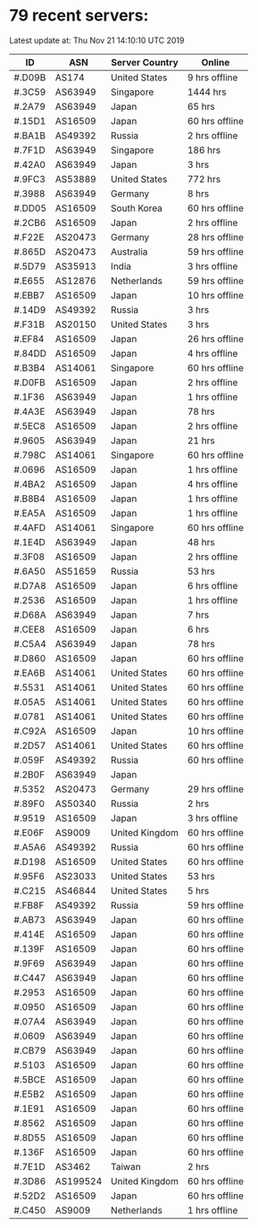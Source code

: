 # 79 recent servers:

Latest update at: Thu Nov 21 14:10:10 UTC 2019

| ID | ASN | Server Country | Online |
| -- | --- | -------------- | ------ |
| #.D09B | AS174 | United States | 9 hrs offline |
| #.3C59 | AS63949 | Singapore | 1444 hrs |
| #.2A79 | AS63949 | Japan | 65 hrs |
| #.15D1 | AS16509 | Japan | 60 hrs offline |
| #.BA1B | AS49392 | Russia | 2 hrs offline |
| #.7F1D | AS63949 | Singapore | 186 hrs |
| #.42A0 | AS63949 | Japan | 3 hrs |
| #.9FC3 | AS53889 | United States | 772 hrs |
| #.3988 | AS63949 | Germany | 8 hrs |
| #.DD05 | AS16509 | South Korea | 60 hrs offline |
| #.2CB6 | AS16509 | Japan | 2 hrs offline |
| #.F22E | AS20473 | Germany | 28 hrs offline |
| #.865D | AS20473 | Australia | 59 hrs offline |
| #.5D79 | AS35913 | India | 3 hrs offline |
| #.E655 | AS12876 | Netherlands | 59 hrs offline |
| #.EBB7 | AS16509 | Japan | 10 hrs offline |
| #.14D9 | AS49392 | Russia | 3 hrs |
| #.F31B | AS20150 | United States | 3 hrs |
| #.EF84 | AS16509 | Japan | 26 hrs offline |
| #.84DD | AS16509 | Japan | 4 hrs offline |
| #.B3B4 | AS14061 | Singapore | 60 hrs offline |
| #.D0FB | AS16509 | Japan | 2 hrs offline |
| #.1F36 | AS63949 | Japan | 1 hrs offline |
| #.4A3E | AS63949 | Japan | 78 hrs |
| #.5EC8 | AS16509 | Japan | 2 hrs offline |
| #.9605 | AS63949 | Japan | 21 hrs |
| #.798C | AS14061 | Singapore | 60 hrs offline |
| #.0696 | AS16509 | Japan | 1 hrs offline |
| #.4BA2 | AS16509 | Japan | 4 hrs offline |
| #.B8B4 | AS16509 | Japan | 1 hrs offline |
| #.EA5A | AS16509 | Japan | 1 hrs offline |
| #.4AFD | AS14061 | Singapore | 60 hrs offline |
| #.1E4D | AS63949 | Japan | 48 hrs |
| #.3F08 | AS16509 | Japan | 2 hrs offline |
| #.6A50 | AS51659 | Russia | 53 hrs |
| #.D7A8 | AS16509 | Japan | 6 hrs offline |
| #.2536 | AS16509 | Japan | 1 hrs offline |
| #.D68A | AS63949 | Japan | 7 hrs |
| #.CEE8 | AS16509 | Japan | 6 hrs |
| #.C5A4 | AS63949 | Japan | 78 hrs |
| #.D860 | AS16509 | Japan | 60 hrs offline |
| #.EA6B | AS14061 | United States | 60 hrs offline |
| #.5531 | AS14061 | United States | 60 hrs offline |
| #.05A5 | AS14061 | United States | 60 hrs offline |
| #.0781 | AS14061 | United States | 60 hrs offline |
| #.C92A | AS16509 | Japan | 10 hrs offline |
| #.2D57 | AS14061 | United States | 60 hrs offline |
| #.059F | AS49392 | Russia | 60 hrs offline |
| #.2B0F | AS63949 | Japan | |
| #.5352 | AS20473 | Germany | 29 hrs offline |
| #.89F0 | AS50340 | Russia | 2 hrs |
| #.9519 | AS16509 | Japan | 3 hrs offline |
| #.E06F | AS9009 | United Kingdom | 60 hrs offline |
| #.A5A6 | AS49392 | Russia | 60 hrs offline |
| #.D198 | AS16509 | United States | 60 hrs offline |
| #.95F6 | AS23033 | United States | 53 hrs |
| #.C215 | AS46844 | United States | 5 hrs |
| #.FB8F | AS49392 | Russia | 59 hrs offline |
| #.AB73 | AS63949 | Japan | 60 hrs offline |
| #.414E | AS16509 | Japan | 60 hrs offline |
| #.139F | AS16509 | Japan | 60 hrs offline |
| #.9F69 | AS63949 | Japan | 60 hrs offline |
| #.C447 | AS63949 | Japan | 60 hrs offline |
| #.2953 | AS16509 | Japan | 60 hrs offline |
| #.0950 | AS16509 | Japan | 60 hrs offline |
| #.07A4 | AS63949 | Japan | 60 hrs offline |
| #.0609 | AS63949 | Japan | 60 hrs offline |
| #.CB79 | AS63949 | Japan | 60 hrs offline |
| #.5103 | AS16509 | Japan | 60 hrs offline |
| #.5BCE | AS16509 | Japan | 60 hrs offline |
| #.E5B2 | AS16509 | Japan | 60 hrs offline |
| #.1E91 | AS16509 | Japan | 60 hrs offline |
| #.8562 | AS16509 | Japan | 60 hrs offline |
| #.8D55 | AS16509 | Japan | 60 hrs offline |
| #.136F | AS16509 | Japan | 60 hrs offline |
| #.7E1D | AS3462 | Taiwan | 2 hrs |
| #.3D86 | AS199524 | United Kingdom | 60 hrs offline |
| #.52D2 | AS16509 | Japan | 60 hrs offline |
| #.C450 | AS9009 | Netherlands | 1 hrs offline |

